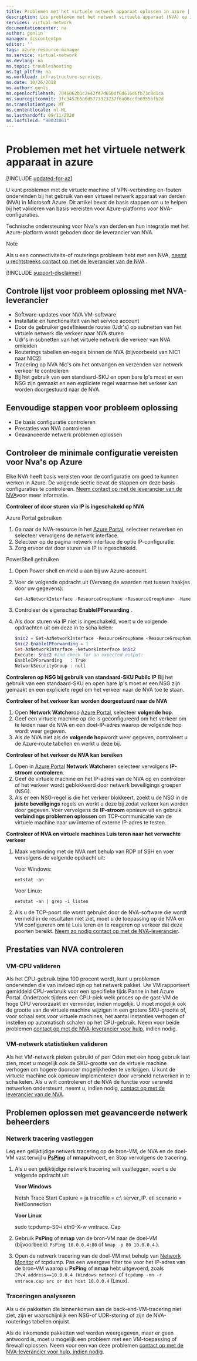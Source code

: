 ```yaml
---
title: Problemen met het virtuele netwerk apparaat oplossen in azure | Microsoft Docs
description: Los problemen met het netwerk virtuele apparaat (NVA) op in Azure en valideer basis vereisten voor het Azure-platform voor NVA-configuraties.
services: virtual-network
documentationcenter: na
author: genlin
manager: dcscontentpm
editor: ''
tags: azure-resource-manager
ms.service: virtual-network
ms.devlang: na
ms.topic: troubleshooting
ms.tgt_pltfrm: na
ms.workload: infrastructure-services
ms.date: 10/26/2018
ms.author: genli
ms.openlocfilehash: 7046062b1c2e42f47d650df6d616d6fb73c8d1ca
ms.sourcegitcommit: 3fc3457b5a6d5773323237f6a06ccfb6955bfb2d
ms.translationtype: MT
ms.contentlocale: nl-NL
ms.lasthandoff: 09/11/2020
ms.locfileid: "90033061"
---
```

# <a name="network-virtual-appliance-issues-in-azure"></a>Problemen met het virtuele netwerk apparaat in azure

[!INCLUDE [updated-for-az](../../includes/updated-for-az.md)]

U kunt problemen met de virtuele machine of VPN-verbinding en-fouten ondervinden bij het gebruik van een virtueel netwerk apparaat van derden (NVA) in Microsoft Azure. Dit artikel bevat de basis stappen om u te helpen bij het valideren van basis vereisten voor Azure-platforms voor NVA-configuraties.

Technische ondersteuning voor Nva's van derden en hun integratie met het Azure-platform wordt geboden door de leverancier van NVA.

> [!NOTE]
> Als u een connectiviteits-of routerings probleem hebt met een NVA, [neemt u rechtstreeks contact op met de leverancier van de NVA](https://support.microsoft.com/help/2984655/support-for-azure-market-place-for-virtual-machines) .

[!INCLUDE [support-disclaimer](../../includes/support-disclaimer.md)]

## <a name="checklist-for-troubleshooting-with-nva-vendor"></a>Controle lijst voor probleem oplossing met NVA-leverancier

- Software-updates voor NVA VM-software
- Installatie en functionaliteit van het service account
- Door de gebruiker gedefinieerde routes (Udr's) op subnetten van het virtuele netwerk die verkeer naar NVA sturen
- Udr's in subnetten van het virtuele netwerk die verkeer van NVA omleiden
- Routerings tabellen en-regels binnen de NVA (bijvoorbeeld van NIC1 naar NIC2)
- Tracering op NVA Nic's om het ontvangen en verzenden van netwerk verkeer te controleren
- Bij het gebruik van een standaard-SKU en open bare Ip's moet er een NSG zijn gemaakt en een expliciete regel waarmee het verkeer kan worden doorgestuurd naar de NVA.

## <a name="basic-troubleshooting-steps"></a>Eenvoudige stappen voor probleem oplossing

- De basis configuratie controleren
- Prestaties van NVA controleren
- Geavanceerde netwerk problemen oplossen

## <a name="check-the-minimum-configuration-requirements-for-nvas-on-azure"></a>Controleer de minimale configuratie vereisten voor Nva's op Azure

Elke NVA heeft basis vereisten voor de configuratie om goed te kunnen werken in Azure. De volgende sectie bevat de stappen om deze basis configuraties te controleren. [Neem contact op met de leverancier van de NVA](https://support.microsoft.com/help/2984655/support-for-azure-market-place-for-virtual-machines)voor meer informatie.

**Controleer of door sturen via IP is ingeschakeld op NVA**

Azure Portal gebruiken

1. Ga naar de NVA-resource in het [Azure Portal](https://portal.azure.com), selecteer netwerken en selecteer vervolgens de netwerk interface.
2. Selecteer op de pagina netwerk interface de optie IP-configuratie.
3. Zorg ervoor dat door sturen via IP is ingeschakeld.

PowerShell gebruiken

1. Open Power shell en meld u aan bij uw Azure-account.
2. Voer de volgende opdracht uit (Vervang de waarden met tussen haakjes door uw gegevens):

   ```powershell
   Get-AzNetworkInterface -ResourceGroupName <ResourceGroupName> -Name <NicName>
   ```

3. Controleer de eigenschap **EnableIPForwarding** .
4. Als door sturen via IP niet is ingeschakeld, voert u de volgende opdrachten uit om deze in te scha kelen:

   ```powershell
   $nic2 = Get-AzNetworkInterface -ResourceGroupName <ResourceGroupName> -Name <NicName>
   $nic2.EnableIPForwarding = 1
   Set-AzNetworkInterface -NetworkInterface $nic2
   Execute: $nic2 #and check for an expected output:
   EnableIPForwarding   : True
   NetworkSecurityGroup : null
   ```

**Controleren op NSG bij gebruik van standaard-SKU Pubilc IP** Bij het gebruik van een standaard-SKU en open bare Ip's moet er een NSG zijn gemaakt en een expliciete regel om het verkeer naar de NVA toe te staan.

**Controleer of het verkeer kan worden doorgestuurd naar de NVA**

1. Open **Network Watcher**op [Azure Portal](https://portal.azure.com), selecteer **volgende hop**.
2. Geef een virtuele machine op die is geconfigureerd om het verkeer om te leiden naar de NVA en een doel-IP-adres waarop de volgende hop wordt weer gegeven. 
3. Als de NVA niet als de **volgende hop**wordt weer gegeven, controleert u de Azure-route tabellen en werkt u deze bij.

**Controleer of het verkeer de NVA kan bereiken**

1. Open in [Azure Portal](https://portal.azure.com) **Network Watcher**en selecteer vervolgens **IP-stroom controleren**. 
2. Geef de virtuele machine en het IP-adres van de NVA op en controleer of het verkeer wordt geblokkeerd door netwerk beveiligings groepen (NSG).
3. Als er een NSG-regel is die het verkeer blokkeert, zoekt u de NSG in de **juiste beveiligings** regels en werkt u deze bij zodat verkeer kan worden door gegeven. Voer vervolgens de **IP-stroom** opnieuw uit en gebruik **verbindings problemen oplossen** om TCP-communicatie van de virtuele machine naar uw interne of externe IP-adres te testen.

**Controleer of NVA en virtuele machines Luis teren naar het verwachte verkeer**

1. Maak verbinding met de NVA met behulp van RDP of SSH en voer vervolgens de volgende opdracht uit:

    Voor Windows:

    ```console
   netstat -an
    ```

    Voor Linux:

    ```console
   netstat -an | grep -i listen
    ```
2. Als u de TCP-poort die wordt gebruikt door de NVA-software die wordt vermeld in de resultaten niet ziet, moet u de toepassing op de NVA en VM configureren om te Luis teren en te reageren op verkeer dat deze poorten bereikt. [Neem zo nodig contact op met de NVA-leverancier](https://support.microsoft.com/help/2984655/support-for-azure-market-place-for-virtual-machines).

## <a name="check-nva-performance"></a>Prestaties van NVA controleren

### <a name="validate-vm-cpu"></a>VM-CPU valideren

Als het CPU-gebruik bijna 100 procent wordt, kunt u problemen ondervinden die van invloed zijn op het netwerk pakket. Uw VM rapporteert gemiddeld CPU-verbruik voor een specifieke tijds Panne in het Azure Portal. Onderzoek tijdens een CPU-piek welk proces op de gast-VM de hoge CPU veroorzaakt en verminder, indien mogelijk. U moet mogelijk ook de grootte van de virtuele machine wijzigen in een grotere SKU-grootte of, voor schaal sets voor virtuele machines, het aantal instanties verhogen of instellen op automatisch schalen op het CPU-gebruik. Neem voor beide problemen [contact op met de NVA-leverancier voor hulp](https://support.microsoft.com/help/2984655/support-for-azure-market-place-for-virtual-machines), indien nodig.

### <a name="validate-vm-network-statistics"></a>VM-netwerk statistieken valideren

Als het VM-netwerk pieken gebruikt of peri Oden met een hoog gebruik laat zien, moet u mogelijk ook de SKU-grootte van de virtuele machine verhogen om hogere doorvoer mogelijkheden te verkrijgen. U kunt de virtuele machine ook opnieuw implementeren door versneld netwerken in te scha kelen. Als u wilt controleren of de NVA de functie voor versneld netwerken ondersteunt, neemt u, indien nodig, [contact op met de leverancier van de NVA](https://support.microsoft.com/help/2984655/support-for-azure-market-place-for-virtual-machines).

## <a name="advanced-network-administrator-troubleshooting"></a>Problemen oplossen met geavanceerde netwerk beheerders

### <a name="capture-network-trace"></a>Netwerk tracering vastleggen
Leg een gelijktijdige netwerk tracering op de bron-VM, de NVA en de doel-VM vast terwijl u **[PsPing](https://docs.microsoft.com/sysinternals/downloads/psping)** of **nmap**uitvoert, en Stop vervolgens de tracering.

1. Als u een gelijktijdige netwerk tracering wilt vastleggen, voert u de volgende opdracht uit:

   **Voor Windows**

   Netsh Trace Start Capture = ja tracefile = c:\ server_IP. etl scenario = NetConnection

   **Voor Linux**

   sudo tcpdump-S0-i eth0-X-w vmtrace. Cap

2. Gebruik **PsPing** of **nmap** van de bron-VM naar de doel-VM (bijvoorbeeld: `PsPing 10.0.0.4:80` of `Nmap -p 80 10.0.0.4` ).
3. Open de netwerk tracering van de doel-VM met behulp van [Network Monitor](https://cnet-downloads.com/network-monitor) of tcpdump. Pas een weergave filter toe voor het IP-adres van de bron-VM waarop u **PsPing** of **nmap** hebt uitgevoerd, zoals `IPv4.address==10.0.0.4 (Windows netmon)` of `tcpdump -nn -r vmtrace.cap src or dst host 10.0.0.4` (Linux).

### <a name="analyze-traces"></a>Traceringen analyseren

Als u de pakketten die binnenkomen aan de back-end-VM-tracering niet ziet, zijn er waarschijnlijk een NSG-of UDR-storing of zijn de NVA-routerings tabellen onjuist.

Als de inkomende pakketten wel worden weergegeven, maar er geen antwoord is, moet u mogelijk een probleem met een VM-toepassing of firewall oplossen. Neem voor een van deze problemen [contact op met de NVA-leverancier voor hulp, indien nodig](https://support.microsoft.com/help/2984655/support-for-azure-market-place-for-virtual-machines).